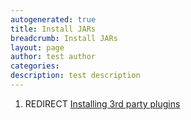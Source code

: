 ```yaml
---
autogenerated: true
title: Install JARs
breadcrumb: Install JARs
layout: page
author: test author
categories: 
description: test description
---
```


1.  REDIRECT [Installing 3rd party plugins](Installing_3rd_party_plugins "wikilink")

